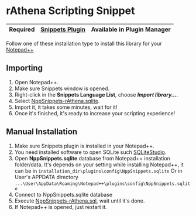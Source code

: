 # rAthena Scripting Snippet
Required | [Snippets Plugin](https://www.fesevur.com/nppsnippets/) | Available in Plugin Manager
--------|--------|--------

Follow one of these installation type to install this library for your [Notepad++](https://notepad-plus-plus.org/)

## Importing

1. Open Notepad++.
2. Make sure Snippets window is opened.
3. Right-click in the **Snippets Language List**, choose _**Import library...**_.
4. Select [NppSnippets-rAthena.sqlite](https://github.com/cydh/rAthena-syntax-highlight/blob/cydh-devel/NppSnippets/NppSnippets-rAthena.sqlite).
5. Import it, it takes some minutes, wait for it!
6. Once it's finished, it's ready to increase your scripting experience!


## Manual Installation

1. Make sure Snippets plugin is installed in your Notepad++.
2. You need installed software to open SQLite such [SQLiteStudio](https://sqlitestudio.pl/index.rvt).
3. Open **NppSnippets.sqlite** database from Notepad++ installation folder/data.
    It's depends on your setting while installing Notepad++, it can be in `installation_dir\plugins\config\NppSnippets.sqlite`
    Or in User's APPDATA directory `...\User\AppData\Roaming\Notepad++\plugins\config\NppSnippets.sqlite`
4. Connect to NppSnippets.sqlite database
5. Execute [NppSnippets-rAthena.sql](https://github.com/cydh/rAthena-syntax-highlight/blob/cydh-devel/NppSnippets/NppSnippets-rAthena.sql), wait until it's done.
6. If Notepad++ is opened, just restart it.
